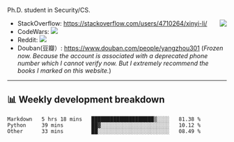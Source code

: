 Ph.D. student in Security/CS.

<img align="right" src="https://github-readme-stats.vercel.app/api?username=li-xin-yi&count_private=true&show_icons=true&hide_title=true&theme=tokyonight" />

- StackOverflow: https://stackoverflow.com/users/4710264/xinyi-li/
- CodeWars: [![](https://www.codewars.com/users/xy-li/badges/micro)](https://www.codewars.com/users/xy-li/)
- Reddit: [![](https://img.shields.io/reddit/user-karma/combined/xy-li?style=social)](https://www.reddit.com/user/xy-li/)
- Douban(豆瓣）: https://www.douban.com/people/yangzhou301  (*Frozen now. Because the account is associated with a deprecated phone number which I cannot verify now. But I extremely recommend the books I marked on this website.*)

---

## 📊 Weekly development breakdown

<!--START_SECTION:waka-->
```text
Markdown   5 hrs 18 mins   ████████████████████▒░░░░   81.38 % 
Python     39 mins         ██▓░░░░░░░░░░░░░░░░░░░░░░   10.12 % 
Other      33 mins         ██░░░░░░░░░░░░░░░░░░░░░░░   08.49 % 
```
<!--END_SECTION:waka-->
